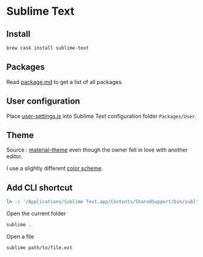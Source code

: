 
# Sublime Text

## Install

```bash
brew cask install sublime-text
```

## Packages

Read [package.md](packages.md) to get a list of all packages.

## User configuration

Place [user-settings.js](user-settings.js) into Sublime Text configuration folder `Packages/User`.

## Theme

Source : [material-theme](https://github.com/equinusocio/material-theme) even though the owner fell in love with another editor.

I use a slightly different [color scheme](Material-Theme.tmTheme).

## Add CLI shortcut

```bash
ln -s '/Applications/Sublime Text.app/Contents/SharedSupport/bin/subl' /usr/local/bin/sublime
```

Open the current folder

```bash
sublime .
```

Open a file

```bash
sublime path/to/file.ext
```
